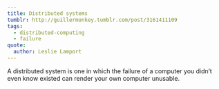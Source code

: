 ```yaml
---
title: Distributed systems
tumblr: http://guillermonkey.tumblr.com/post/3161411109
tags:
  - distributed-computing
  - failure
quote:
  author: Leslie Lamport
---
```


A distributed system is one in which the failure of a computer you didn’t even know existed can render your own computer unusable.
